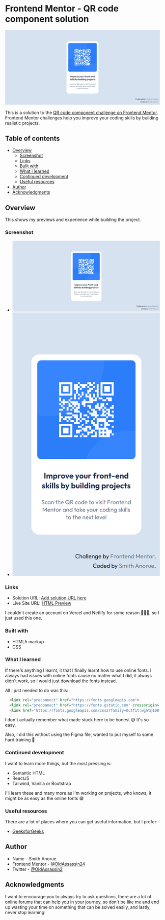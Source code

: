 # Frontend Mentor - QR code component solution

![Design preview for the QR code component coding challenge](./screenshots/screenshot-desktop.jpeg)

This is a solution to the [QR code component challenge on Frontend Mentor](https://www.frontendmentor.io/challenges/qr-code-component-iux_sIO_H). Frontend Mentor challenges help you improve your coding skills by building realistic projects. 

## Table of contents

- [Overview](#overview)
  - [Screenshot](#screenshot)
  - [Links](#links)
  - [Built with](#built-with)
  - [What I learned](#what-i-learned)
  - [Continued development](#continued-development)
  - [Useful resources](#useful-resources)
- [Author](#author)
- [Acknowledgments](#acknowledgments)

## Overview

This shows my previews and experience while building the project.

### Screenshot

- ![Screenshot Desktop-view](./screenshots/screenshot-desktop.jpeg)
- ![Screenshot Mobile-view](./screenshots/screenshot-mobile.png)

### Links

- Solution URL: [Add solution URL here](https://your-solution-url.com)
- Live Site URL: [HTML Preview](https://html-preview.github.io/?url=https://github.com/OldAssassin24/Frontend_Mentor/blob/main/QR-CODE-COMPONENT/qr-code-component-main/index.html)

I couldn't create an account on Vercel and Netlify for some reason 🤷‍♀️😫, so I just used this one.
### Built with

- HTML5 markup
- CSS


### What I learned

If there's anything I learnt, it that I finally learnt how to use online fonts.
I always had issues with online fonts cause no matter what I did, it always didn't work,
so I would just download the fonts instead.

All I just needed to do was this:
```html
  <link rel="preconnect" href="https://fonts.googleapis.com">
  <link rel="preconnect" href="https://fonts.gstatic.com" crossorigin>
  <link href="https://fonts.googleapis.com/css2?family=Outfit:wght@100..900&display=swap" rel="stylesheet">
```

I don't actually remember what made stuck here to be honest 😅
It's so easy.

Also, I did this without using the Figma file, wanted to put myself to some hard training 💪

### Continued development

I want to learn more things, but the most pressing is:

- Semantic HTML
- ReactJS
- Tailwind, Vanilla or Bootstrap

I'll learn these and many more as I'm working on projects, who knows, it might be as easy as the online fonts 😁

### Useful resources

There are a lot of places where you can get useful information, but I prefer:

- [GeeksforGeeks](https://www.geeksforgeeks.org)

## Author

- Name - Smith Anorue
- Frontend Mentor - [@OldAssassin24](https://www.frontendmentor.io/profile/OldAssassin24)
- Twitter - [@OldAssassin2](https://www.twitter.com/OldAssassin2)

## Acknowledgments

I want to encourage you to always try to ask questions, there are a lot of online forums that can help you in your journey, so don't be like me and end up wasting your time on something that can be solved easily, and lastly, never stop learning!
